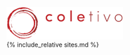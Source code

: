<link rel="stylesheet" href="https://cdnjs.cloudflare.com/ajax/libs/font-awesome/4.7.0/css/font-awesome.min.css">
<style>
.fa {
border:0;
font-size:30px!important;
margin:10px 5px;
padding:10px;
width:50px;
cursor: pointer;
}

.footer {
background-color:#1a1a1a;
border-top:1px dotted #333;
bottom:0;
left:0;
position:absolute;
right:0;
}

.logo {
background-color:transparent !important;
}

.mainDiv {
background:#1a1a1a;
color:#a03232;
font-family:Helvetica, sans-serif;
font-size:10px;
height:100%;
left:0;
margin:0;
overflow:hidden;
position:absolute;
text-align:center;
top:0;
width:100%;
}

.titleCard{
color:#c1282d;
z-index:10;
}

a::before, a::after {
content: "  ★  ";
color: #c1282d;
font-size: 7px;
}

.header {
}
.header::before, .header::after {
content: "    ";
}

.no-after::after, .no-after::before{
content:"";
  }

a, x {
font-weight: 700;
border:1px dotted #333;
color:#fff;
display:block;
font-size:12px;
height:100%;
min-height:35px;
padding:20px 2px;
position:relative;
text-align:center;
text-decoration:none!important;
width:100%;
}
a {
    margin: -8px 0;
    top: 14px;
}

body {
text-transform: uppercase;
background:#1a1a1a;
}

del > a {
color:#666 !important;
}
</style>

<div class="mainDiv" markdown="1">
<a class="header"><img class="logo" src="./logo.svg" height="75"></a>
<br>
{% include_relative sites.md %}
<div class="footer">
<x onclick="window.location.href = 'https://www.instagram.com/coletivo_amigdalas/'" class="fa fa-instagram"></x>
<x onclick="window.location.href = 'https://www.facebook.com/Coletivo-Am%C3%ADgdalas-104712007882184/'" class="fa fa-facebook-f"></x>
<x onclick="window.location.href = 'https://www.youtube.com/channel/UCig7BqOgl6cLp-fJi2fRQFw'" class="fa fa-youtube"></x>
</div>
</div>
